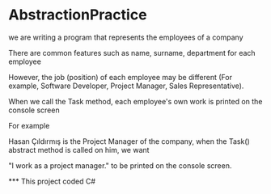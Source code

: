 # AbstractionPractice

we are writing a program that represents the employees of a company

There are common features such as name, surname, department for each employee

However, the job (position) of each employee may be different (For example, Software Developer, Project Manager, Sales Representative).

When we call the Task method, each employee's own work is printed on the console screen

For example

Hasan Çıldırmış is the Project Manager of the company, when the Task() abstract method is called on him, we want

"I work as a project manager." to be printed on the console screen.

*** This project coded C#
